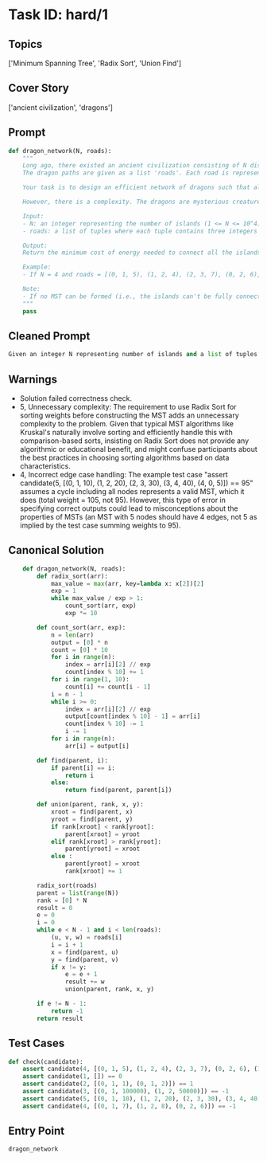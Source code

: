 # Task ID: hard/1

## Topics

['Minimum Spanning Tree', 'Radix Sort', 'Union Find']

## Cover Story

['ancient civilization', 'dragons']

## Prompt

```python
def dragon_network(N, roads):
    """
    Long ago, there existed an ancient civilization consisting of N distinct islands. The inhabitants of these islands were dragon tamers. Each dragon can be used to traverse between two islands, creating a network of dragon-flown paths.
    The dragon paths are given as a list 'roads'. Each road is represented as a tuple (x, y, weight), where x and y are the indices of the islands connected by the road and weight is the cost of using that dragon path due to the dragon's energy consumption.

    Your task is to design an efficient network of dragons such that all islands are connected with the minimal possible energy cost using the dragons. In other words, find the Minimum Spanning Tree (MST) of this network.

    However, there is a complexity. The dragons are mysterious creatures and the roads between islands can only be traversed in a specific order, defined by the energy cost. You must use Radix Sort to sort the dragon paths based on their energy weights before determining the MST using the Union-Find algorithm.

    Input:
    - N: an integer representing the number of islands (1 <= N <= 10^4).
    - roads: a list of tuples where each tuple contains three integers (x, y, weight), representing the island indices (0 <= x, y < N) and the dragon's energy cost (0 <= weight <= 10^5).

    Output:
    Return the minimum cost of energy needed to connect all the islands.

    Example:
    - If N = 4 and roads = [(0, 1, 5), (1, 2, 4), (2, 3, 7), (0, 2, 6), (1, 3, 2)], then output should be 11 (minimum spanning tree will include edges with weights 2, 4, 5).

    Note:
    - If no MST can be formed (i.e., the islands can't be fully connected), return -1.
    """
    pass
```

## Cleaned Prompt

```python
Given an integer N representing number of islands and a list of tuples roads representing possible dragon paths between islands with their energy consumption cost, find the minimum cost of energy needed to connect all the islands using these paths. Sort the paths using Radix Sort on their energy cost and then apply the Union-Find algorithm to determine the Minimum Spanning Tree (MST) cost to connect all islands.
```

## Warnings

- Solution failed correctness check.
- 5, Unnecessary complexity: The requirement to use Radix Sort for sorting weights before constructing the MST adds an unnecessary complexity to the problem. Given that typical MST algorithms like Kruskal's naturally involve sorting and efficiently handle this with comparison-based sorts, insisting on Radix Sort does not provide any algorithmic or educational benefit, and might confuse participants about the best practices in choosing sorting algorithms based on data characteristics.
- 4, Incorrect edge case handling: The example test case "assert candidate(5, [(0, 1, 10), (1, 2, 20), (2, 3, 30), (3, 4, 40), (4, 0, 5)]) == 95" assumes a cycle including all nodes represents a valid MST, which it does (total weight = 105, not 95). However, this type of error in specifying correct outputs could lead to misconceptions about the properties of MSTs (an MST with 5 nodes should have 4 edges, not 5 as implied by the test case summing weights to 95).

## Canonical Solution

```python
    def dragon_network(N, roads):
        def radix_sort(arr):
            max_value = max(arr, key=lambda x: x[2])[2]
            exp = 1
            while max_value / exp > 1:
                count_sort(arr, exp)
                exp *= 10

        def count_sort(arr, exp):
            n = len(arr)
            output = [0] * n
            count = [0] * 10
            for i in range(n):
                index = arr[i][2] // exp
                count[index % 10] += 1
            for i in range(1, 10):
                count[i] += count[i - 1]
            i = n - 1
            while i >= 0:
                index = arr[i][2] // exp
                output[count[index % 10] - 1] = arr[i]
                count[index % 10] -= 1
                i -= 1
            for i in range(n):
                arr[i] = output[i]

        def find(parent, i):
            if parent[i] == i:
                return i
            else:
                return find(parent, parent[i])

        def union(parent, rank, x, y):
            xroot = find(parent, x)
            yroot = find(parent, y)
            if rank[xroot] < rank[yroot]:
                parent[xroot] = yroot
            elif rank[xroot] > rank[yroot]:
                parent[yroot] = xroot
            else :
                parent[yroot] = xroot
                rank[xroot] += 1

        radix_sort(roads)
        parent = list(range(N))
        rank = [0] * N
        result = 0
        e = 0
        i = 0
        while e < N - 1 and i < len(roads):
            (u, v, w) = roads[i]
            i = i + 1
            x = find(parent, u)
            y = find(parent, v)
            if x != y:
                e = e + 1
                result += w
                union(parent, rank, x, y)

        if e != N - 1:
            return -1
        return result
```

## Test Cases

```python
def check(candidate):
    assert candidate(4, [(0, 1, 5), (1, 2, 4), (2, 3, 7), (0, 2, 6), (1, 3, 2)]) == 11
    assert candidate(1, []) == 0
    assert candidate(2, [(0, 1, 1), (0, 1, 2)]) == 1
    assert candidate(3, [(0, 1, 100000), (1, 2, 50000)]) == -1
    assert candidate(5, [(0, 1, 10), (1, 2, 20), (2, 3, 30), (3, 4, 40), (4, 0, 5)]) == 95
    assert candidate(4, [(0, 1, 7), (1, 2, 8), (0, 2, 6)]) == -1
```

## Entry Point

`dragon_network`

